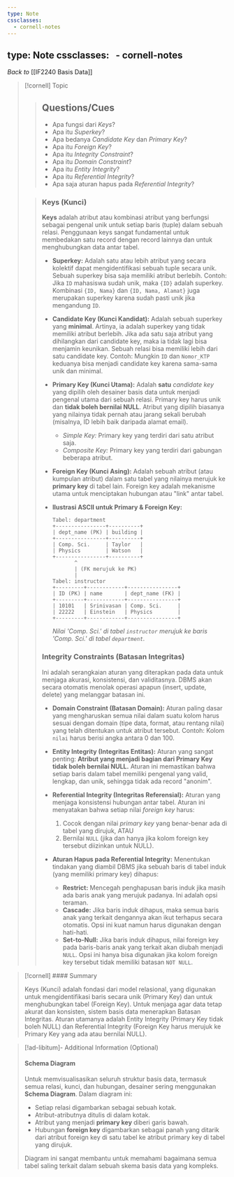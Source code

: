 ```yaml
---
type: Note
cssclasses:
  - cornell-notes
---
```


## type: Note cssclasses:   - cornell-notes

_Back to_ [[IF2240 Basis Data]]

> [!cornell] Topic
> 
> > ## Questions/Cues
> > 
> > - Apa fungsi dari _Keys_?
> > - Apa itu _Superkey_?
> > - Apa bedanya _Candidate Key_ dan _Primary Key_?
> > - Apa itu _Foreign Key_?
> > - Apa itu _Integrity Constraint_?
> > - Apa itu _Domain Constraint_?
> > - Apa itu _Entity Integrity_?
> > - Apa itu _Referential Integrity_?
> > - Apa saja aturan hapus pada _Referential Integrity_?
> 
> > ### Keys (Kunci)
> > 
> > **Keys** adalah atribut atau kombinasi atribut yang berfungsi sebagai pengenal unik untuk setiap baris (tuple) dalam sebuah relasi. Penggunaan keys sangat fundamental untuk membedakan satu record dengan record lainnya dan untuk menghubungkan data antar tabel.
> > 
> > - **Superkey:** Adalah satu atau lebih atribut yang secara kolektif dapat mengidentifikasi sebuah tuple secara unik. Sebuah superkey bisa saja memiliki atribut berlebih. Contoh: Jika `ID` mahasiswa sudah unik, maka `{ID}` adalah superkey. Kombinasi `{ID, Nama}` dan `{ID, Nama, Alamat}` juga merupakan superkey karena sudah pasti unik jika mengandung `ID`.
> >     
> > - **Candidate Key (Kunci Kandidat):** Adalah sebuah superkey yang **minimal**. Artinya, ia adalah superkey yang tidak memiliki atribut berlebih. Jika ada satu saja atribut yang dihilangkan dari candidate key, maka ia tidak lagi bisa menjamin keunikan. Sebuah relasi bisa memiliki lebih dari satu candidate key. Contoh: Mungkin `ID` dan `Nomor_KTP` keduanya bisa menjadi candidate key karena sama-sama unik dan minimal.
> >     
> > - **Primary Key (Kunci Utama):** Adalah **satu** _candidate key_ yang dipilih oleh desainer basis data untuk menjadi pengenal utama dari sebuah relasi. Primary key harus unik dan **tidak boleh bernilai NULL**. Atribut yang dipilih biasanya yang nilainya tidak pernah atau jarang sekali berubah (misalnya, ID lebih baik daripada alamat email).
> >     
> >     - _Simple Key:_ Primary key yang terdiri dari satu atribut saja.
> >     - _Composite Key:_ Primary key yang terdiri dari gabungan beberapa atribut.
> > - **Foreign Key (Kunci Asing):** Adalah sebuah atribut (atau kumpulan atribut) dalam satu tabel yang nilainya merujuk ke **primary key** di tabel lain. Foreign key adalah mekanisme utama untuk menciptakan hubungan atau "link" antar tabel.
> >     
> > - **Ilustrasi ASCII untuk Primary & Foreign Key:**
> >     
> >     ```
> >     Tabel: department
> >     +----------------+----------+
> >     | dept_name (PK) | building |
> >     +----------------+----------+
> >     | Comp. Sci.     | Taylor   |
> >     | Physics        | Watson   |
> >     +----------------+----------+
> >            ^
> >            | (FK merujuk ke PK)
> >            |
> >     Tabel: instructor
> >     +---------+------------+----------------+
> >     | ID (PK) | name       | dept_name (FK) |
> >     +---------+------------+----------------+
> >     | 10101   | Srinivasan | Comp. Sci.     |
> >     | 22222   | Einstein   | Physics        |
> >     +---------+------------+----------------+
> >     ```
> >     
> >     _Nilai 'Comp. Sci.' di tabel `instructor` merujuk ke baris 'Comp. Sci.' di tabel `department`._
> >     
> > 
> > ### Integrity Constraints (Batasan Integritas)
> > 
> > Ini adalah serangkaian aturan yang diterapkan pada data untuk menjaga akurasi, konsistensi, dan validitasnya. DBMS akan secara otomatis menolak operasi apapun (insert, update, delete) yang melanggar batasan ini.
> > 
> > - **Domain Constraint (Batasan Domain):** Aturan paling dasar yang mengharuskan semua nilai dalam suatu kolom harus sesuai dengan domain (tipe data, format, atau rentang nilai) yang telah ditentukan untuk atribut tersebut. Contoh: Kolom `nilai` harus berisi angka antara 0 dan 100.
> >     
> > - **Entity Integrity (Integritas Entitas):** Aturan yang sangat penting: **Atribut yang menjadi bagian dari Primary Key tidak boleh bernilai NULL.** Aturan ini memastikan bahwa setiap baris dalam tabel memiliki pengenal yang valid, lengkap, dan unik, sehingga tidak ada record "anonim".
> >     
> > - **Referential Integrity (Integritas Referensial):** Aturan yang menjaga konsistensi hubungan antar tabel. Aturan ini menyatakan bahwa setiap nilai _foreign key_ harus:
> >     
> >     1. Cocok dengan nilai _primary key_ yang benar-benar ada di tabel yang dirujuk, ATAU
> >     2. Bernilai `NULL` (jika dan hanya jika kolom foreign key tersebut diizinkan untuk NULL).
> > - **Aturan Hapus pada Referential Integrity:** Menentukan tindakan yang diambil DBMS jika sebuah baris di tabel induk (yang memiliki primary key) dihapus:
> >     
> >     - **Restrict:** Mencegah penghapusan baris induk jika masih ada baris anak yang merujuk padanya. Ini adalah opsi teraman.
> >     - **Cascade:** Jika baris induk dihapus, maka semua baris anak yang terkait dengannya akan ikut terhapus secara otomatis. Opsi ini kuat namun harus digunakan dengan hati-hati.
> >     - **Set-to-Null:** Jika baris induk dihapus, nilai foreign key pada baris-baris anak yang terkait akan diubah menjadi `NULL`. Opsi ini hanya bisa digunakan jika kolom foreign key tersebut tidak memiliki batasan `NOT NULL`.

> [!cornell] #### Summary
> 
> Keys (Kunci) adalah fondasi dari model relasional, yang digunakan untuk mengidentifikasi baris secara unik (Primary Key) dan untuk menghubungkan tabel (Foreign Key). Untuk menjaga agar data tetap akurat dan konsisten, sistem basis data menerapkan Batasan Integritas. Aturan utamanya adalah Entity Integrity (Primary Key tidak boleh NULL) dan Referential Integrity (Foreign Key harus merujuk ke Primary Key yang ada atau bernilai NULL).

> [!ad-libitum]- Additional Information (Optional)
> 
> #### Schema Diagram
> 
> Untuk memvisualisasikan seluruh struktur basis data, termasuk semua relasi, kunci, dan hubungan, desainer sering menggunakan **Schema Diagram**. Dalam diagram ini:
> 
> - Setiap relasi digambarkan sebagai sebuah kotak.
> - Atribut-atributnya ditulis di dalam kotak.
> - Atribut yang menjadi **primary key** diberi garis bawah.
> - Hubungan **foreign key** digambarkan sebagai panah yang ditarik dari atribut foreign key di satu tabel ke atribut primary key di tabel yang dirujuk.
> 
> Diagram ini sangat membantu untuk memahami bagaimana semua tabel saling terkait dalam sebuah skema basis data yang kompleks.